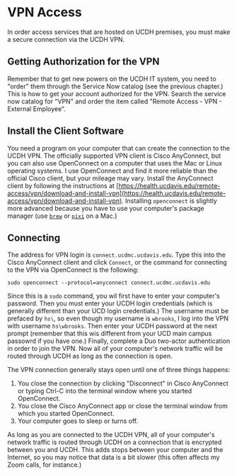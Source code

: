 
# VPN Access
In order access services that are hosted on UCDH premises, you must make a secure connection via the UCDH VPN.

## Getting Authorization for the VPN
Remember that to get new powers on the UCDH IT system, you need to "order" them through the Service Now catalog (see the previous chapter.) This is how to get your account authorized for the VPN. Search the service now catalog for "VPN" and order the item called "Remote Access - VPN - External Employee".

## Install the Client Software
You need a program on your computer that can create the connection to the UCDH VPN. The officially supported VPN client is Cisco AnyConnect, but you can also use OpenConnect on a computer that uses the Mac or Linux operating systems. I use OpenConnect and find it more reliable than the official Cisco client, but your mileage may vary. Install the AnyConnect client by following the instructions at [https://health.ucdavis.edu/remote-access/vpn/download-and-install-vpn](https://health.ucdavis.edu/remote-access/vpn/download-and-install-vpn). Installing `openconnect` is slightly more advanced because you have to use your computer's package manager (use [`brew`](https://brew.sh) or [`pixi`](https://pixi.sh) on a Mac.)

## Connecting
The address for VPN login is `connect.ucdmc.ucdavis.edu`. Type this into the Cisco AnyConnect client and click `Connect`, or the command for connecting to the VPN via OpenConnect is the following:

```
sudo openconnect --protocol=anyconnect connect.ucdmc.ucdavis.edu
```

Since this is a `sudo` command, you wil first have to enter your computer's password. Then you must enter your UCDH login credentials (which is generally different than your UCD login credentials.) The username must be prefaced by `hs\`, so even though my username is `wbrooks`, I log into the VPN with username `hs\wbrooks`. Then enter your UCDH password at the next prompt (remember that this wis different from your UCD main campus passowrd if you have one.) Finally, complete a Duo two-actor authentication in order to join the VPN. Now all of your computer's network traffic will be routed through UCDH as long as the connection is open.

The VPN connection generally stays open until one of three things happens:
1. You close the connection by clicking "Disconnect" in Cisco AnyConnect or typing Ctrl-C into the terminal window where you started OpenConnect.
2. You close the Cisco AnyConnect app or close the terminal window from which you started OpenConnect.
3. Your computer goes to sleep or turns off.

As long as you are connected to the UCDH VPN, all of your computer's network traffic is routed through UCDH on a connection that is encrypted between you and UCDH. This adds stops between your computer and the Internet, so you may notice that data is a bit slower (this often affects my Zoom calls, for instance.)


